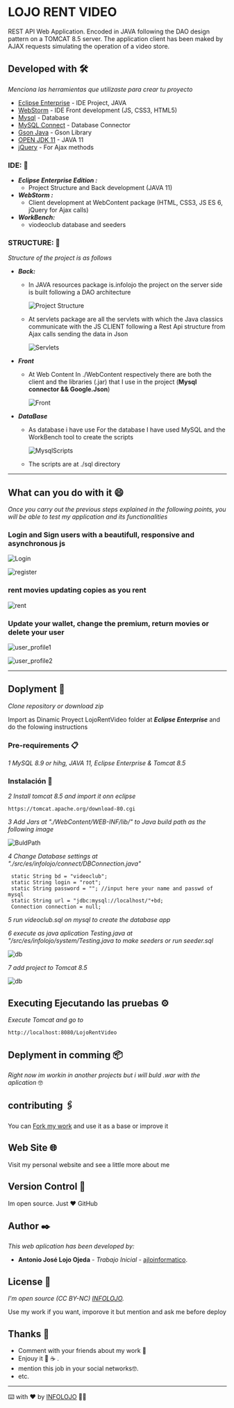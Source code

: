 # LOJO RENT VIDEO
REST API Web Application. Encoded in JAVA following the DAO design pattern on a TOMCAT 8.5 server. The application client has been maked by AJAX requests simulating the operation of a video store.

## Developed with 🛠️

_Menciona las herramientas que utilizaste para crear tu proyecto_

* [Eclipse Enterprise](https://www.eclipse.org/) - IDE Project, JAVA
* [WebStorm](https://www.jetbrains.com/es-es/webstorm) - IDE Front development (JS, CSS3, HTML5)
* [Mysql](https://www.mysql.com/) - Database 
* [MySQL Connect](https://dev.mysql.com/downloads/connector/j/) - Database Connector
* [Gson Java](https://jar-download.com/artifacts/com.google.code.gson/gson/2.8.2/source-code) - Gson Library
* [OPEN JDK 11](https://openjdk.java.net/projects/jdk/11/) - JAVA 11
* [jQuery](https://code.jquery.com/) - For Ajax methods

### IDE: 🚀

* ***Eclipse Enterprise Edition :***
  * Project Structure and Back development (JAVA 11)
* ***WebStorm :***
  * Client development at WebContent package (HTML, CSS3, JS ES 6, jQuery for Ajax calls)
* ***WorkBench:***
  * viodeoclub database and seeders 

### STRUCTURE: 🧱
    
_Structure of the project is as follows_

* ***Back:***
  * In JAVA resources package is.infolojo the project on the server side is built following a DAO architecture 
  
    ![Project Structure](./img/ProjectStructure.png)
  
  * At servlets package are all the servlets with which the Java classics communicate with the JS CLIENT following a Rest Api structure from Ajax calls sending the data in Json

    ![Servlets](./img/servlets.png)

* ***Front***
  * At Web Content In ./WebContent respectively there are both the client and the libraries (.jar) that I use in the project (<b>Mysql connector && Google.Json</b>)
  
    ![Front](./img/front.png)

* ***DataBase***
  * As database i have use For the database I have used MySQL and the WorkBench tool to create the scripts
   
    ![MysqlScripts](./img/scripts.png)

  
  * The scripts are at ./sql directory 
    
---

## What can you do with it 😄

_Once you carry out the previous steps explained in the following points, you will be able to test my application and its functionalities_

### Login and Sign users with a beautifull, responsive and asynchronous js

![Login](./img/login.png)

![register](./img/signin.png)

### rent movies updating copies as you rent

![rent](./img/rent.png)

### Update your wallet, change the premium, return movies or delete your user 

![user_profile1](./img/usuer_prifle1.png)

![user_profile2](./img/user_profile_2.png)

---

## Doplyment 🚀

_Clone repository or download zip_

Import as Dinamic Proyect LojoRentVideo folder at ***Eclipse Enterprise*** and do the
folowing instructions

### Pre-requirements 📋

_1 MySQL 8.9 or hihg, JAVA 11, Eclipse Enterprise & Tomcat 8.5_

### Instalación 🔧

_2 Install tomcat 8.5 and import it onn eclipse_

```
https://tomcat.apache.org/download-80.cgi
```

_3 Add Jars at "./WebContent/WEB-INF/lib/" to Java build path as the following image_

![BuldPath](./img/buld.png)

_4 Change Database settings at "./src/es/infolojo/connect/DBConnection.java"_

```
 static String bd = "videoclub";
 static String login = "root";
 static String password = ""; //input here your name and passwd of mysql
 static String url = "jdbc:mysql://localhost/"+bd;
 Connection connection = null;
```

_5 run videoclub.sql on mysql to create the database app_

_6 execute as java aplication Testing.java at "/src/es/infolojo/system/Testing.java to make
seeders or run seeder.sql_

![db](./img/scripts.png)

_7 add project to Tomcat 8.5_

![db](./img/addTomcat.png)


## Executing Ejecutando las pruebas ⚙️

_Execute Tomcat and go to_

```
http://localhost:8080/LojoRentVideo
```

## Deplyment in comming 📦

_Right now im workin in another projects but i will buld .war with the aplication_ 🤓


## contributing 🖇️

You can [Fork my work](https://github.com/ajloinformatico) and use it as a base or improve it

## Web Site 🌐

Visit my personal website and see a little more about me

## Version Control 📌

Im open source. Just ❤️ GitHub

## Author ✒️

_This web aplication has been developed by:_

* **Antonio José Lojo Ojeda** - *Trabajo Inicial* - [ajloinformatico](https://github.com/ajloinformatico).


## License 📄
_I'm open source (CC BY-NC) [INFOLOJO](https://www.infolojo.es)._

Use my work if you want, imporove it but mention and ask me before deploy



## Thanks 🎁

* Comment with your friends about my work 📢
* Enjouy it 🍺  ☕ . 
* mention this job in your social networks🤓.
* etc.

---
⌨️ with ❤️ by [INFOLOJO](https://www.infolojo.es) 🧑‍💻